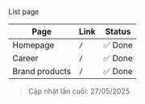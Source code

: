 List page

| Page               | Link             | Status  |
|-------------------------|------------------------|-------------|
| Homepage             | `/`                    | ✅ Done |
| Career             | `/`                    | ✅ Done |
| Brand products             | `/`                    | ✅ Done |

> Cập nhật lần cuối: 27/05/2025
